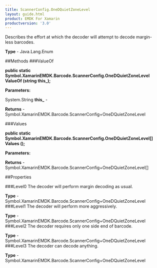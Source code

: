 ```yaml
---
title: ScannerConfig.OneDQuietZoneLevel
layout: guide.html
product: EMDK For Xamarin 
productversion: '3.0' 
---
```

Describes the effort at which the decoder will attempt to decode margin-less barcodes.

**Type** - Java.Lang.Enum

##Methods
###ValueOf

**public static Symbol.XamarinEMDK.Barcode.ScannerConfig.OneDQuietZoneLevel ValueOf (string this_);**


        

**Parameters:**

System.String **this_**  - 
        

**Returns** - Symbol.XamarinEMDK.Barcode.ScannerConfig+OneDQuietZoneLevel

###Values

**public static Symbol.XamarinEMDK.Barcode.ScannerConfig.OneDQuietZoneLevel[] Values ();**


        

**Parameters:**

**Returns** - Symbol.XamarinEMDK.Barcode.ScannerConfig+OneDQuietZoneLevel[]

##Properties

###Level0
The decoder will perform margin decoding as usual.

**Type** - Symbol.XamarinEMDK.Barcode.ScannerConfig+OneDQuietZoneLevel
###Level1
The decoder will perform more aggressively.

**Type** - Symbol.XamarinEMDK.Barcode.ScannerConfig+OneDQuietZoneLevel
###Level2
The decoder requires only one side end of barcode.

**Type** - Symbol.XamarinEMDK.Barcode.ScannerConfig+OneDQuietZoneLevel
###Level3
The decoder can decode anything.

**Type** - Symbol.XamarinEMDK.Barcode.ScannerConfig+OneDQuietZoneLevel
